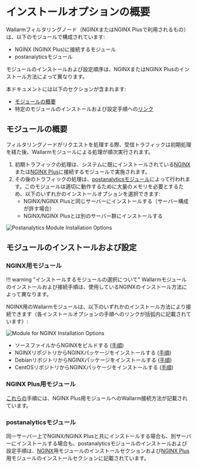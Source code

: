 # インストールオプションの概要

[img-postanalytics-options]:    ../images/installation-nginx-overview/postanalytics-options.png
[img-nginx-options]:            ../images/installation-nginx-overview/nginx-options.png

[anchor-mod-overview]:              #modules-overview
[anchor-mod-installation]:          #installing-and-configuring-the-modules
[anchor-mod-inst-nginx]:            #module-for-nginx
[anchor-mod-inst-nginxplus]:        #module-for-nginx-plus
[anchor-mod-inst-postanalytics]:    #postanalytics-module

[link-ig-nginx]:                    ../installation/nginx/dynamic-module.md
[link-ig-nginx-distr]:              ../installation/nginx/dynamic-module-from-distr.md
[link-ig-nginxplus]:                ../installation/nginx-plus.md

<!-- !!!!! TO MOVE -->

Wallarmフィルタリングノード（NGINXまたはNGINX Plusで利用されるもの）は、以下のモジュールで構成されています:
*   NGINX (NGINX Plus)に接続するモジュール
*   postanalyticsモジュール

モジュールのインストールおよび設定順序は、NGINXまたはNGINX Plusのインストール方法によって異なります。

本ドキュメントには以下のセクションが含まれます:

*   [モジュールの概要][anchor-mod-overview]
*   特定のモジュールのインストールおよび設定手順への[リンク][anchor-mod-installation]

## モジュールの概要

フィルタリングノードがリクエストを処理する際、受信トラフィックは初期処理を経た後、Wallarmモジュールによる処理が順次実行されます。

1.  初期トラフィックの処理は、システムに既にインストールされている[NGINX][anchor-mod-inst-nginx]または[NGINX Plus][anchor-mod-inst-nginxplus]に接続するモジュールで実施されます。
2.  その後のトラフィックの処理は、[postanalyticsモジュール][anchor-mod-inst-postanalytics]によって行われます。このモジュールは適切に動作するために大量のメモリを必要とするため、以下のいずれかのインストールオプションを選択できます:
    *   NGINX/NGINX Plusと同じサーバーにインストールする（サーバー構成が許す場合）
    *   NGINX/NGINX Plusとは別のサーバー群にインストールする

![Postanalytics Module Installation Options][img-postanalytics-options]

## モジュールのインストールおよび設定

### NGINX用モジュール

!!! warning "インストールするモジュールの選択について"
    Wallarmモジュールのインストールおよび接続手順は、使用しているNGINXのインストール方法によって異なります。

NGINX用のWallarmモジュールは、以下のいずれかのインストール方法により接続できます（各インストールオプションの手順へのリンクが括弧内に記載されています）:

![Module for NGINX Installation Options][img-nginx-options]

*   ソースファイルからNGINXをビルドする ([手順][link-ig-nginx])
*   NGINXリポジトリからNGINXパッケージをインストールする ([手順][link-ig-nginx])
*   DebianリポジトリからNGINXパッケージをインストールする ([手順][link-ig-nginx-distr])
*   CentOSリポジトリからNGINXパッケージをインストールする ([手順][link-ig-nginx-distr])

### NGINX Plus用モジュール

[これらの][link-ig-nginxplus]手順には、NGINX Plus用モジュールへのWallarm接続方法が記載されています。

### postanalyticsモジュール

同一サーバー上でNGINX/NGINX Plusと共にインストールする場合も、別サーバーにインストールする場合も、postanalyticsモジュールのインストールおよび設定手順は、[NGINX][anchor-mod-inst-nginx]用モジュールのインストールセクションおよび[NGINX Plus][anchor-mod-inst-nginxplus]用モジュールのインストールセクションに記載されています。